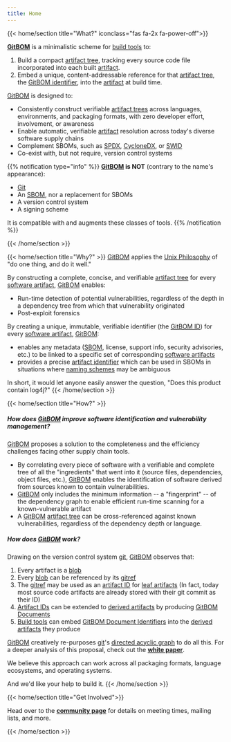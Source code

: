 ```yaml
---
title: Home
---
```

{{< home/section title="What?" iconclass="fas fa-2x fa-power-off">}}

**[GitBOM](/glossary/gitbom)** is a minimalistic scheme for [build tools](/glossary/build_tool) to:
1. Build a compact [artifact tree](/glossary/artifact_tree), tracking every source code file incorporated into each built [artifact](/glossary/artifact).
2. Embed a unique, content-addressable reference for that [artifact tree](/glossary/artifact_tree/), the [GitBOM identifier](/glossary/gitbom/#gitbom-identifier), into the [artifact](/glossary/artifact) at build time.

[GitBOM](/glossary/gitbom) is designed to:
- Consistently construct verifiable [artifact trees](/glossary/artifact_tree) across languages, environments, and packaging formats, with zero developer effort, involvement, or awareness
- Enable automatic, verifiable [artifact](/glossary/artifact) resolution across today's diverse software supply chains
- Complement SBOMs, such as [SPDX](https://spdx.dev/), [CycloneDX](https://cyclonedx.org/), or [SWID](https://nvd.nist.gov/products/swid)
- Co-exist with, but not require, version control systems

{{% notification type="info" %}}
**[GitBOM](/glossary/gitbom) is NOT** (contrary to the name's appearance):
- [Git](/glossary/git)
- An [SBOM](/resources/glossary/sbom), nor a replacement for SBOMs
- A version control system
- A signing scheme

It is compatible with and augments these classes of tools.
{{% /notification %}}


{{< /home/section >}}

{{< home/section title="Why?" >}}
[GitBOM](/glossary/gitbom) applies the [Unix Philosophy](https://en.wikipedia.org/wiki/Unix_philosophy) of "do one thing, and do it well."

By constructing a complete, concise, and verifiable [artifact tree](/glossary/artifact_tree) for every [software artifact](/glossary/artifact), [GitBOM](/glossary/gitbom) enables:
- Run-time detection of potential vulnerabilities, regardless of the depth in a dependency tree from which that vulnerability originated
- Post-exploit forensics

By creating a unique, immutable, verifiable identifier (the [GitBOM ID](/glossary/gitbom/#gitbom-identifier)) for every [software artifact](/glossary/artifact), [GitBOM](/glossary/gitbom):
- enables any metadata ([SBOM](/glossary/sbom), license, support info, security advisories, etc.) to be linked to a specific set of corresponding [software artifacts](/glossary/artifact)
- provides a precise [artifact identifier](/glossary/artifact/#artifact-identifiers) which can be used in SBOMs in situations where [naming schemes](/glossary/gitbom/#gitbom-complements-sbom) may be ambiguous

In short, it would let anyone easily answer the question, "Does this product contain log4j?"
{{< /home/section >}}

{{< home/section title="How?" >}}
##### How does [GitBOM](glossary/gitbom/) improve software identification and vulnerability management?

[GitBOM](glossary/gitbom/) proposes a solution to the completeness and the efficiency challenges facing other supply chain tools.
- By correlating every piece of software with a verifiable and complete tree of all the "ingredients" that went into it (source files, dependencies, object files, etc.), [GitBOM](glossary/gitbom/) enables the identification of software derived from sources known to contain vulnerabilities.
- [GitBOM](glossary/gitbom/) only includes the minimum information -- a "fingerprint" -- of the dependency graph to enable efficient run-time scanning for a known-vulnerable artifact
- A [GitBOM](glossary/gitbom/) [artifact tree](/glossary/artifact_tree) can be cross-referenced against known vulnerabilities, regardless of the dependency depth or language.

##### How does [GitBOM](glossary/gitbom/) work?

Drawing on the version control system [git](/glossary/git/), [GitBOM](glossary/gitbom/) observes that:

1. Every artifact is a [blob](/glossary/git/#git-blob)
2. Every [blob](/glossary/git/#git-blob) can be referenced by its [gitref](/glossary/git/#git-ref)
3. The [gitref](glossary/git/#git-ref) may be used as an [artifact ID](/glossary/artifact/#artifact-identifiers) for [leaf artifacts](/glossary/artifact/#leaf-artifacts) (In fact, today most source code artifacts are already stored with their git commit as their ID)
4. [Artifact IDs](/glossary/artifact/#artifact-identifiers) can be extended to [derived artifacts](glossary/artifact/#derived-artifacts) by producing [GitBOM Documents](/glossary/gitbom/#gitbom-document)
5. [Build tools](/glossary/#build-tool) can embed [GitBOM Document Identifiers](/glossary/gitbom/#gitbom-identifier) into the [derived artifacts](glossary/artifact/#derived-artifacts) they produce

[GitBOM](/glossary/gitbom) creatively re-purposes [git](https://en.wikipedia.org/wiki/Git)'s [directed acyclic graph](https://en.wikipedia.org/wiki/Directed_acyclic_graph) to do all this. For a deeper analysis of this proposal, check out the **[white paper](resources/whitepaper)**.

We believe this approach can work across all packaging formats, language ecosystems, and operating systems.

And we'd like your help to build it.
{{< /home/section >}}

{{< home/section title="Get Involved">}}

Head over to the **[community page](/community)** for details on meeting times, mailing lists, and more.

{{< /home/section >}}
